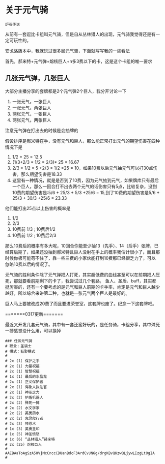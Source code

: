 # 关于元气骑

`炉石传说`

从前有一套逗比卡组叫元气骑，但是自从丛林猎人的出现，元气骑我觉得还是有一定可玩性的。

安戈洛版本中，我就玩过很多局元气骑，下面就写写我的一些看法

首先，郝米特+元气弹+熔核巨人+n多3费以下的卡，这是这个卡组的唯一要求


## 几张元气弹，几张巨人

大部分主播分享的套牌都是2个元气弹2个巨人，我分开讨论一下

1. 一张元气，一张巨人
2. 一张元气，两张巨人
3. 两张元气，一张巨人
4. 两张元气，两张巨人

注意元气弹在打出去的时候是会抽牌的

假设排序是郝米特在手，没有元气和巨人，那么能正常打出元气的期望伤害在四种情况下是
1. 1/2 * 25 = 12.5
2. (1/3+2/3 * 1/2 = 2/3)* 25 = 16.67
3. 2/3 * 1/2 * 5 +2/3 * 1/2 *25 = 10，如果10费以后元气抽元气可以打30点伤害，那么期望伤害是18.33
4. 这里有一种情况，就是是否到了10费，因为元气抽到元气，如果牌库只有最后一个巨人，那么一回合打不出去两个元气的话伤害只有5点，比较复杂，没到10费的期望伤害是:5/6 + 25/3 + 5/3 +25/6 = 15,到了10费的期望伤害是5/6 + 25/3 + 30/3 +25/6 = 23.33

他们能打出25点以上伤害的概率是
1. 1/2
2. 2/3
3. 10费前 1/3 ; 10费后1/2
4. 10费前 1/2 ; 10费后2/3

那么10费后的概率有多大呢，10回合你能至少抽13（先手）、14（后手）张牌，已经算后期了，如果还没抽到郝米特且巨人没射在手上的概率我估计很小了，而且那时候你极可能苟不住了，靠一些三费的小家伙能打到10费那已经很乏力了。可以忽略10费以后的情况了。

元气骑的胜利条件除了元气弹把人打死，其实超低费的曲线甚至可以在前期把人压死，那就要看前期剩下的卡了，我尝试过几个套路，
鱼人、圣盾、buff，其实都挺厉害的，还有一个要考虑的是元气和巨人前期的卡手率，肯定是元气和巨人越少越好，所以综合来讲第二种，也就是一张元气两个巨人是最好的。

巨人马上要被改成20费了而且要进荣誉室，这套牌也废了。纪念一下这套牌吧。

=======0317更新=======

最近又开发几套元气骑，其中有一套还蛮好玩的，是任务骑，卡组分享，其中殊死一搏感觉没什么用，可以换掉
```
### 任务元气骑
# 职业：圣骑士
# 模式：狂野模式
#
# 2x (1) 保护之手
# 2x (1) 力量祝福
# 2x (1) 智慧祝福
# 1x (1) 最后的水晶龙
# 2x (1) 正义保护者
# 2x (1) 海象人执法官
# 2x (1) 神圣之力
# 2x (2) 护盾机器人
# 2x (2) 殊死一搏
# 2x (2) 水文学家
# 2x (2) 英勇药水
# 2x (2) 鬼灵爬行者
# 2x (3) 神恩术
# 1x (3) 英勇圣印
# 1x (5) 神圣愤怒
# 1x (6) “丛林猎人”赫米特
# 2x (25) 熔核巨人
# 
AAEBAaToAgSzA50VjMcCnccCDUanBdcF3ArdCvUN6g/drgKBvQKzwQLjywLIzgLt0gIA
# 
```